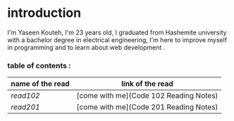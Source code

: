 # introduction
 I'm Yaseen Kouteh, I'm 23 years old, I graduated from Hashemite university with a bachelor degree in electrical engineering, I'm here to improve myself in programming  and to learn about web development .

 ### table of contents :
 
 **name of the read**   |   **link of the read**
 -----------------      |   --------
 *read102*              | [come with me](Code 102 Reading Notes)
 *read201*              |[come with me](Code 201 Reading Notes)
 

 

